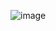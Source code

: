 ![image](https://user-images.githubusercontent.com/63052097/211293956-d74c7c17-caf7-4e85-8591-df78cd75f2cf.png)
